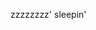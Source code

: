 zzzzzzzz'
sleepin'


<!---
keowra/keowra is a ✨ special ✨ repository because its `README.md` (this file) appears on your GitHub profile.
You can click the Preview link to take a look at your changes.
--->
